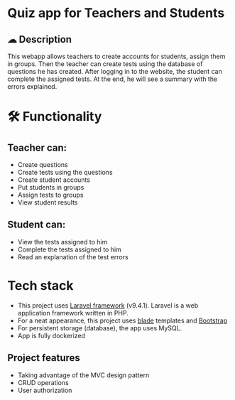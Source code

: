 # Quiz app for Teachers and Students

##  ☁ Description
This webapp allows teachers to create accounts for students, assign them in groups. Then the teacher can create tests using the database of questions he has created.
After logging in to the website, the student can complete the assigned tests. At the end, he will see a summary with the errors explained.
# 🛠 Functionality

## Teacher can:

 - Create questions
 - Create tests using the questions
 - Create student accounts
 - Put students in groups
 - Assign tests to groups
 - View student results
 
## Student can:

 - View the tests assigned to him
 - Complete the tests assigned to him
 - Read an explanation of the test errors

# Tech stack

 - This project uses [Laravel framework](https://laravel.com/)  (v9.4.1). Laravel is a web application framework written in PHP.
 - For a neat appearance, this project uses [blade](https://laravel.com/docs/9.x/blade) templates and [Bootstrap](https://getbootstrap.com/)
 - For persistent storage (database), the app uses MySQL.
 - App is fully dockerized

## Project features 
 - Taking advantage of the MVC design pattern
 - CRUD operations
 - User authorization
